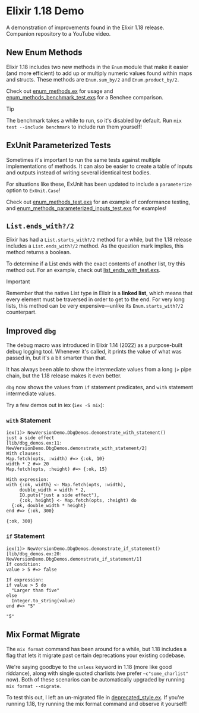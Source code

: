 # Elixir 1.18 Demo

A demonstration of improvements found in the Elixir 1.18 release.
Companion repository to a YouTube video.

## New Enum Methods
Elixir 1.18 includes two new methods in the `Enum` module that make it easier (and more efficient) to add up or multiply numeric values found within maps and structs.
These methods are `Enum.sum_by/2` and `Enum.product_by/2`.

Check out [enum_methods.ex](lib/enum_methods.ex) for usage and [enum_methods_benchmark_test.exs](test/enum_methods_benchmark_test.exs) for a Benchee comparison.

> [!TIP]
> The benchmark takes a while to run, so it's disabled by default. Run `mix test --include benchmark` to include run them yourself!

## ExUnit Parameterized Tests

Sometimes it's important to run the same tests against multiple implementations of methods.
It can also be easier to create a table of inputs and outputs instead of writing several identical test bodies.

For situations like these, ExUnit has been updated to include a `parameterize` option to `ExUnit.Case`!

Check out [enum_methods_test.exs](test/enum_methods_test.exs) for an example of conformance testing, and [enum_methods_parameterized_inputs_test.exs](test/enum_methods_parameterized_inputs_test.exs) for examples!


## `List.ends_with?/2`

Elixir has had a `List.starts_with?/2` method for a while, but the 1.18 release includes a `List.ends_with?/2` method.
As the question mark implies, this method returns a boolean.

To determine if a List ends with the exact contents of another list, try this method out.
For an example, check out [list_ends_with_test.exs](test/list_ends_with_test.exs).

> [!IMPORTANT]
> Remember that the native List type in Elixir is a **linked list**, which means that every element must be traversed in order to get to the end.
> For very long lists, this method can be very expensive—unlike its `Enum.starts_with?/2` counterpart.

## Improved `dbg`

The debug macro was introduced in Elixir 1.14 (2022) as a purpose-built debug logging tool.
Whenever it's called, it prints the value of what was passed in, but it's a bit smarter than that.

It has always been able to show the intermediate values from a long `|>` pipe chain, but the 1.18 release makes it even better.

`dbg` now shows the values from `if` statement predicates, and `with` statement intermediate values.

Try a few demos out in iex (`iex -S mix`):

### `with` Statement
```shell
iex(1)> NewVersionDemo.DbgDemos.demonstrate_with_statement()
just a side effect
[lib/dbg_demos.ex:11: NewVersionDemo.DbgDemos.demonstrate_with_statement/2]
With clauses:
Map.fetch(opts, :width) #=> {:ok, 10}
width * 2 #=> 20
Map.fetch(opts, :height) #=> {:ok, 15}

With expression:
with {:ok, width} <- Map.fetch(opts, :width),
     double_width = width * 2,
     IO.puts("just a side effect"),
     {:ok, height} <- Map.fetch(opts, :height) do
  {:ok, double_width * height}
end #=> {:ok, 300}

{:ok, 300}
```

### `if` Statement

```shell
iex(1)> NewVersionDemo.DbgDemos.demonstrate_if_statement()
[lib/dbg_demos.ex:20: NewVersionDemo.DbgDemos.demonstrate_if_statement/1]
If condition:
value > 5 #=> false

If expression:
if value > 5 do
  "Larger than five"
else
  Integer.to_string(value)
end #=> "5"

"5"
```

## Mix Format Migrate

The `mix format` command has been around for a while, but 1.18 includes a flag that lets it migrate past certain deprecations your existing codebase.

We're saying goodbye to the `unless` keyword in 1.18 (more like good riddance), along with single quoted charlists (we prefer `~c"some_charlist"` now).
Both of these scenarios can be automatically upgraded by running `mix format --migrate`.

To test this out, I left an un-migrated file in [deprecated_style.ex](lib/deprecated_style.ex).
If you're running 1.18, try running the mix format command and observe it yourself!
